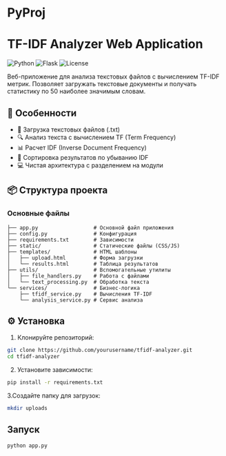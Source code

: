 # PyProj
# TF-IDF Analyzer Web Application

![Python](https://img.shields.io/badge/python-3.8+-blue.svg)
![Flask](https://img.shields.io/badge/flask-2.0+-lightgrey.svg)
![License](https://img.shields.io/badge/license-MIT-green.svg)

Веб-приложение для анализа текстовых файлов с вычислением TF-IDF метрик. Позволяет загружать текстовые документы и получать статистику по 50 наиболее значимым словам.

## 🚀 Особенности

- 📁 Загрузка текстовых файлов (.txt)
- 🔍 Анализ текста с вычислением TF (Term Frequency)
- 📊 Расчет IDF (Inverse Document Frequency)
- 🎯 Сортировка результатов по убыванию IDF
- 💻 Чистая архитектура с разделением на модули

## 📦 Структура проекта
### Основные файлы
```text
├── app.py                  # Основной файл приложения
├── config.py               # Конфигурация
├── requirements.txt        # Зависимости
├── static/                 # Статические файлы (CSS/JS)
├── templates/              # HTML шаблоны
│   ├── upload.html         # Форма загрузки
│   └── results.html        # Таблица результатов
├── utils/                  # Вспомогательные утилиты
│   ├── file_handlers.py    # Работа с файлами
│   └── text_processing.py  # Обработка текста
└── services/               # Бизнес-логика
    ├── tfidf_service.py    # Вычисления TF-IDF
    └── analysis_service.py # Сервис анализа
```

## ⚙️ Установка

1. Клонируйте репозиторий:
```bash
git clone https://github.com/yourusername/tfidf-analyzer.git
cd tfidf-analyzer
```
2. Установите зависимости:
```bash
pip install -r requirements.txt
```
3.Создайте папку для загрузок:
```bash
mkdir uploads
```
## Запуск
```bash
python app.py
```
